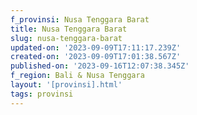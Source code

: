```yaml
---
f_provinsi: Nusa Tenggara Barat
title: Nusa Tenggara Barat
slug: nusa-tenggara-barat
updated-on: '2023-09-09T17:11:17.239Z'
created-on: '2023-09-09T17:01:38.567Z'
published-on: '2023-09-16T12:07:38.345Z'
f_region: Bali & Nusa Tenggara
layout: '[provinsi].html'
tags: provinsi
---
```



